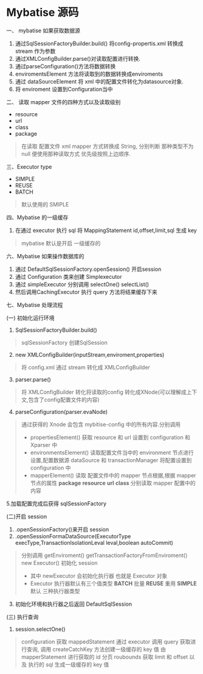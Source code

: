# Mybatise 源码

一、 mybatise 如果获取数据源

1. 通过SqlSessionFactoryBuilder.build() 将config-propertis.xml 转换成 stream 作为参数
2. 通过XMLConfigBuilder.parse()对读取配置进行转换.
3. 通过parseConfiguration()方法将数据转换
4. enviromentsElement 方法将读取到的数据转换成enviroments
5. 通过 dataSourceElement 将 xml 中的配置文件转化为datasource对象.
6. 将 enviroment 设置到Configuration当中

二、 读取 mapper 文件的四种方式以及读取级别

* resource
* url
* class
* package
 
> 在读取 配置文件 xml mapper 方式转换成 String, 分别判断 那种类型不为 null 便使用那种读取方式 优先级按照上边顺序.

三、Executor type

* SIMPLE
* REUSE
* BATCH

> 默认使用的 SMIPLE

四、Mybatise 的一级缓存

1. 在通过 executor 执行 sql 将 MappingStatement id,offset,limit,sql 生成 key
> mybatise 默认是开启 一级缓存的

六、Mybatise 如果操作数据库的

1. 通过 DefaultSqlSessionFactory.openSession() 开启session
2. 通过 Configuration 类来创建 Simplexecutor
3. 通过 simpleExecutor 分别调用 selectOne() selectList()
4. 然后调用CachingExecutor 执行 query 方法将结果缓存下来

七、Mybatise 处理流程

(一) 初始化运行环境

1. SqlSessionFactoryBuilder.build() 

> sqlSessionFactory 创建SqlSession

2. new XMLConfigBuilder(inputStream,enviroment,properties)

> 将 config.xml 通过 stream 转化成 XMLConfigBuilder

3. parser.parse() 

> 将 XMLConfigBuilder 转化将读取的config 转化成XNode(可以理解成上下文,包含了config配置文件的内容)

4. parseConfiguration(parser.evaNode)

> 通过获得的 Xnode 会包含 mybitise-config 中的所有内容.分别调用
> * propertiesElement()
>  获取 resource 和 url 设置到 configuration 和 Xparser 中
> * environmentsElement() 
> 读取配置文件当中的 environment 节点进行设置,配置数据源 dataSource 和 transactionManager 将配置设置到 configuration 中
> * mapperElement()
> 读取 配置文件中的 mapper 节点根据,根据 mapper 节点的属性 **package** **resource** **url** **class** 分别读取 mapper 配置中的内容

5.加载配置完成后获得 sqlSessionFactory

(二)开启 session

1. .openSessionFactory()来开启 session
2. .openSessionFormaDataSource(ExecutorType   execType,TransactionIsolationLeval leval,boolean autoCommit)

> 分别调用 getEnviroment()
> getTransactionFactoryFromEnviroment() 
> new Executor()
> 初始化 session
> * 其中 newExecutor 会初始化执行器 也就是 Executor 对象
> * Executor 执行器默认有三个值类型 
> **BATCH** 批量
> **REUSE** 重用
> **SIMPLE** 默认 三种执行器类型

3. 初始化环境和执行器之后返回 DefaultSqlSession

(三) 执行查询

1. session.selectOne()
> configuration 获取 mappedStatement
> 通过 executor 调用 query 获取进行查询,
> 调用 createCatchKey 方法创建一级缓存的 key 值
> 由 mapperStatement 进行获取的 id 
> 分页 roubounds 获取 limit 和 offset
> 以及 执行的 sql 生成一级缓存的 key 值






